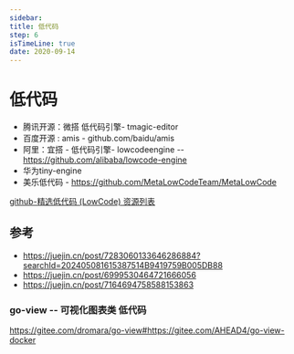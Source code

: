 ```yaml
---
sidebar:
title: 低代码
step: 6
isTimeLine: true
date: 2020-09-14
---
```

# 低代码


* 腾讯开源：微搭  低代码引擎- tmagic-editor
* 百度开源 : amis - github.com/baidu/amis
* 阿里：宜搭 - 低代码引擎- lowcodeengine -- https://github.com/alibaba/lowcode-engine
* 华为tiny-engine
* 美乐低代码 - https://github.com/MetaLowCodeTeam/MetaLowCode


[github-精选低代码 (LowCode) 资源列表](https://github.com/aliaszz/awesome-lowcode-component)


## 参考

* https://juejin.cn/post/7283060133646286884?searchId=202405081615387514B9419759B005DB88
* https://juejin.cn/post/6999530464721666056
*   https://juejin.cn/post/7164694758588153863








### go-view -- 可视化图表类 低代码
https://gitee.com/dromara/go-view#https://gitee.com/AHEAD4/go-view-docker



